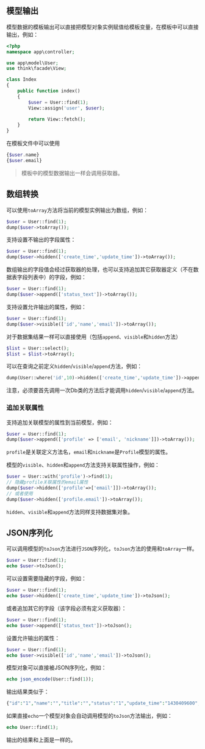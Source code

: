 ## 模型输出

模型数据的模板输出可以直接把模型对象实例赋值给模板变量，在模板中可以直接输出，例如：

```php
<?php
namespace app\controller;

use app\model\User;
use think\facade\View;

class Index
{
    public function index()
    {
        $user = User::find(1);
        View::assign('user', $user);
        
        return View::fetch();
    }
}
```

在模板文件中可以使用

```php
{$user.name}
{$user.email}
```

> 模板中的模型数据输出一样会调用获取器。

## 数组转换

可以使用`toArray`方法将当前的模型实例输出为数组，例如：

```php
$user = User::find(1);
dump($user->toArray());
```

支持设置不输出的字段属性：

```php
$user = User::find(1);
dump($user->hidden(['create_time','update_time'])->toArray());
```

数组输出的字段值会经过获取器的处理，也可以支持追加其它获取器定义（不在数据表字段列表中）的字段，例如：

```php
$user = User::find(1);
dump($user->append(['status_text'])->toArray());
```

支持设置允许输出的属性，例如：

```php
$user = User::find(1);
dump($user->visible(['id','name','email'])->toArray());
```

对于数据集结果一样可以直接使用（包括`append`、`visible`和`hidden`方法）

```php
$list = User::select();
$list = $list->toArray();
```

可以在查询之前定义`hidden`/`visible`/`append`方法，例如：

```php
dump(User::where('id',10)->hidden(['create_time','update_time'])->append(['status_text'])->find()->toArray());
```

注意，必须要首先调用一次Db类的方法后才能调用`hidden`/`visible`/`append`方法。

### 追加关联属性

支持追加关联模型的属性到当前模型，例如：

```php
$user = User::find(1);
dump($user->append(['profile' => ['email', 'nickname']])->toArray());
```

`profile`是关联定义方法名，`email`和`nickname`是`Profile`模型的属性。

模型的`visible`、`hidden`和`append`方法支持关联属性操作，例如：

```php
$user = User::with('profile')->find(1);
// 隐藏profile关联属性的email属性
dump($user->hidden(['profile'=>['email']])->toArray());
// 或者使用
dump($user->hidden(['profile.email'])->toArray());
```

`hidden`、`visible`和`append`方法同样支持数据集对象。

## JSON序列化

可以调用模型的`toJson`方法进行`JSON`序列化，`toJson`方法的使用和`toArray`一样。

```php
$user = User::find(1);
echo $user->toJson();
```

可以设置需要隐藏的字段，例如：

```php
$user = User::find(1);
echo $user->hidden(['create_time','update_time'])->toJson();
```

或者追加其它的字段（该字段必须有定义获取器）：

```php
$user = User::find(1);
echo $user->append(['status_text'])->toJson();
```

设置允许输出的属性：

```php
$user = User::find(1);
echo $user->visible(['id','name','email'])->toJson();
```

模型对象可以直接被JSON序列化，例如：

```php
echo json_encode(User::find(1));
```

输出结果类似于：

```php
{"id":"1","name":"","title":"","status":"1","update_time":"1430409600","score":"90.5"}
```

如果直接`echo`一个模型对象会自动调用模型的`toJson`方法输出，例如：

```php
echo User::find(1);
```

输出的结果和上面是一样的。


